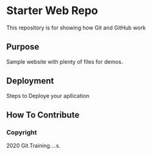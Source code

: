 # Starter Web Repo

This repository is for showing how Git and GitHub work

## Purpose

Sample website with plenty of files for demos.

## Deployment

Steps to Deploye your apllication

## How To Contribute

### Copyright

2020 Git.Training....s.
